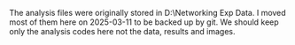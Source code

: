 The analysis files were originally stored in D:\Networking Exp Data. I moved most of them here on 2025-03-11 to be backed up by git. 
We should keep only the analysis codes here not the data, results and images. 